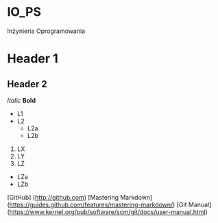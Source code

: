 IO_PS
=====

Inżynieria Oprogramowania

# Header 1
## Header 2

*Italic*
**Bold**

* L1
* L2
  * L2a
  * L2b

1. LX
2. LY
3. LZ
  * LZa
  * LZb

[GitHub] (http://github.com)
[Mastering Markdown] (https://guides.github.com/features/mastering-markdown/)
[Git Manual] (https://www.kernel.org/pub/software/scm/git/docs/user-manual.html)
